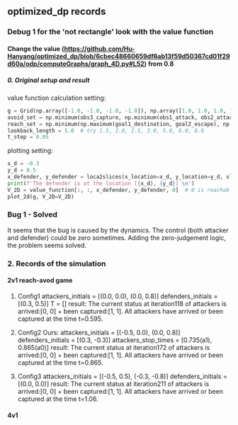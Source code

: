 ## optimized_dp records

### Debug 1 for the 'not rectangle' look with the value function

#### Change the value (https://github.com/Hu-Hanyang/optimized_dp/blob/6cbec48660659df6ab13f59d50367cd01f29d60a/odp/computeGraphs/graph_4D.py#L52) from 0.8 

##### 0. Original setup and result

value function calculation setting:

```python
g = Grid(np.array([-1.0, -1.0, -1.0, -1.0]), np.array([1.0, 1.0, 1.0, 1.0]), 4, np.array([45, 45, 45, 45])) # original 45,; 80 doesn't work
avoid_set = np.minimum(obs3_capture, np.minimum(obs1_attack, obs2_attack)) # original
reach_set = np.minimum(np.maximum(goal1_destination, goal2_escape), np.minimum(obs1_defend, obs2_defend)) # original
lookback_length = 5.0  # try 1.5, 2.0, 2.5, 3.0, 5.0, 6.0, 8.0
t_step = 0.05
```

plotting setting:

```python
x_d = -0.3
y_d = 0.5
x_defender, y_defender = loca2slices(x_location=x_d, y_location=y_d, slices=45)
print(f'The defender is at the location [{x_d}, {y_d}] \n')
V_2D = value_function[:, :, x_defender, y_defender, 0]  # 0 is reachable set, -1 is target set
plot_2d(g, V_2D=V_2D)
```

### Bug 1 - Solved
It seems that the bug is caused by the dynamics. The control (both attacker and defender) could be zero sometimes. Adding the zero-judgement logic, the problem seems solved.

### 2. Records of the simulation
#### 2v1 reach-avod game
1. Config1
attackers_initials = [(0.0, 0.0), (0.0, 0.8)] 
defenders_initials = [(0.3, 0.5)]
T = []
result:
The current status at iteration118 of attackers is arrived:[0, 0] + been captured:[1, 1]. 
All attackers have arrived or been captured at the time t=0.595. 

2. Config2
Ours:
attackers_initials = [(-0.5, 0.0), (0.0, 0.8)] 
defenders_initials = [(0.3, -0.3)]
attackers_stop_times = [0.735(a1), 0.865(a0)]
result:
The current status at iteration172 of attackers is arrived:[0, 0] + been captured:[1, 1]. 
All attackers have arrived or been captured at the time t=0.865. 

3. Config3
attackers_initials = [(-0.5, 0.5), (-0.3, -0.8)] 
defenders_initials = [(0.0, 0.0)]
result:
The current status at iteration211 of attackers is arrived:[0, 0] + been captured:[1, 1]. 
All attackers have arrived or been captured at the time t=1.06. 

#### 4v1